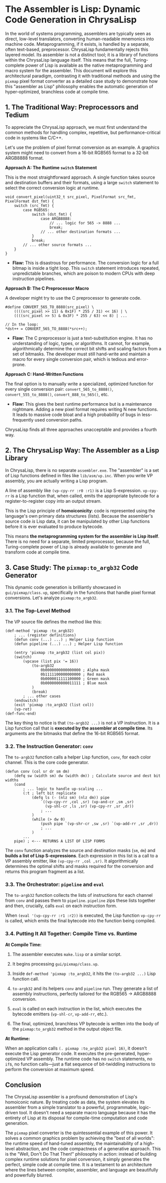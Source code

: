 # The Assembler is Lisp: Dynamic Code Generation in ChrysaLisp

In the world of systems programming, assemblers are typically seen as direct,
low-level translators, converting human-readable mnemonics into machine code.
Metaprogramming, if it exists, is handled by a separate, often text-based,
preprocessor. ChrysaLisp fundamentally rejects this layered model. Its assembler
is not a distinct tool; it is a library of functions within the ChrysaLisp
language itself. This means that the full, Turing-complete power of Lisp is
available as the native metaprogramming and macro system for the assembler. This
document will explore this architectural paradigm, contrasting it with
traditional methods and using the `pixmap` pixel format converter as a detailed
case study to demonstrate how this "assembler as Lisp" philosophy enables the
automatic generation of hyper-optimized, branchless code at compile time.

## 1. The Traditional Way: Preprocessors and Tedium

To appreciate the ChrysaLisp approach, we must first understand the common
methods for handling complex, repetitive, but performance-critical code in
systems like C/C++.

Let's use the problem of pixel format conversion as an example. A graphics
system might need to convert from a 16-bit RGB565 format to a 32-bit ARGB8888
format.

**Approach A: The Runtime `switch` Statement**

This is the most straightforward approach. A single function takes source and
destination buffers and their formats, using a large `switch` statement to
select the correct conversion logic at runtime.

```code
void convert_pixel(uint32_t src_pixel, PixelFormat src_fmt, PixelFormat dst_fmt) {
    switch (src_fmt) {
        case RGB565:
            switch (dst_fmt) {
                case ARGB8888:
                    // ... logic for 565 -> 8888 ...
                    break;
                // ... other destination formats ...
            }
            break;
        // ... other source formats ...
    }
}
```

*   **Flaw:** This is disastrous for performance. The conversion logic for a
    full bitmap is inside a tight loop. This `switch` statement introduces
    repeated, unpredictable branches, which are poison to modern CPUs with deep
    instruction pipelines.

**Approach B: The C Preprocessor Macro**

A developer might try to use the C preprocessor to generate code.

```code
#define CONVERT_565_TO_8888(src_pixel) \
    ((((src_pixel >> 11) & 0x1F) * 255 / 31) << 16) | \
    ((((src_pixel >> 5) & 0x3F) * 255 / 63) << 8) | ...

// In the loop:
*dst++ = CONVERT_565_TO_8888(*src++);
```

*   **Flaw:** The C preprocessor is just a text-substitution engine. It has no
    understanding of logic, types, or algorithms. It cannot, for example,
    algorithmically determine the correct bit shifts and scaling factors from a
    set of bitmasks. The developer must still hand-write and maintain a macro
    for every single conversion pair, which is tedious and error-prone.

**Approach C: Hand-Written Functions**

The final option is to manually write a specialized, optimized function for
every single conversion pair: `convert_565_to_8888()`, `convert_555_to_8888()`,
`convert_888_to_565()`, etc.

*   **Flaw:** This gives the best runtime performance but is a maintenance
    nightmare. Adding a new pixel format requires writing N new functions. It
    leads to massive code bloat and a high probability of bugs in
    less-frequently used conversion paths.

ChrysaLisp finds all three approaches unacceptable and provides a fourth way.

## 2. The ChrysaLisp Way: The Assembler as a Lisp Library

In ChrysaLisp, there is no separate `assembler.exe`. The "assembler" is a set of
Lisp functions defined in files like `lib/asm/vp.inc`. When you write VP
assembly, you are actually writing a Lisp program.

A line of assembly like `(vp-cpy-rr :r0 :r1)` is a Lisp S-expression.
`vp-cpy-rr` is a Lisp function that, when called, emits the appropriate bytecode
for a register-to-register copy into an output stream.

This is the Lisp principle of **homoiconicity**: code is represented using the
language's own primary data structures (lists). Because the assembler's source
code *is* Lisp data, it can be manipulated by other Lisp functions before it is
ever evaluated to produce bytecode.

This means **the metaprogramming system for the assembler is Lisp itself**.
There is no need for a separate, limited preprocessor, because the full,
Turing-complete power of Lisp is already available to generate and transform
code at compile time.

## 3. Case Study: The `pixmap:to_argb32` Code Generator

This dynamic code generation is brilliantly showcased in `gui/pixmap/class.vp`,
specifically in the functions that handle pixel format conversions. Let's
analyze `pixmap:to_argb32`.

### 3.1. The Top-Level Method

The VP source file defines the method like this:

```vdu
(def-method 'pixmap :to_argb32)
	; ... (register definitions)
	(defun conv (...) ...) ; Helper Lisp function
	(defun pipeline (...) ...) ; Helper Lisp function
	
	(entry 'pixmap :to_argb32 (list col pix))
	(switch)
	    (vpcase (list pix '= 16))
		    (to-argb32
			    0b0000000000000000 ; Alpha mask
			    0b1111100000000000 ; Red mask
			    0b0000011111100000 ; Green mask
			    0b0000000000011111 ; Blue mask
		    )
		    (break)
        ; ... other cases
    (endswitch)
	(exit 'pixmap :to_argb32 (list col))
	(vp-ret)
(def-func-end)
```

The key thing to notice is that `(to-argb32 ...)` is not a VP instruction. It is
a Lisp function call that is **executed by the assembler at compile time**. Its
arguments are the bitmasks that define the 16-bit RGB565 format.

### 3.2. The Instruction Generator: `conv`

The `to-argb32` function calls a helper Lisp function, `conv`, for each color
channel. This is the core code generator.

```vdu
(defun conv (col sr dr sm dm)
    (defq sw (width sm) dw (width dm)) ; Calculate source and dest bit widths
    (cond
        ; ... logic to handle up-scaling ...
        (:t ; left bit replicate
            (defq ls (- (nlz sm) (nlz dm)) pipe
                `((vp-cpy-rr ,col ,sr) (vp-and-cr ,sm ,sr)
                  (vp-shl-cr ,ls ,sr) (vp-cpy-rr ,sr ,dr))
                ; ...
            )
            (while (> dw 0)
                (push pipe `(vp-shr-cr ,sw ,sr) `(vp-add-rr ,sr ,dr))
                ; ...
            )
        ...
    pipe) ; <--- RETURNS A LIST OF LISP FORMS
```

The `conv` function analyzes the source and destination masks (`sm`, `dm`) and
**builds a list of Lisp S-expressions**. Each expression in this list is a call
to a VP assembly emitter, like `(vp-cpy-rr ,col ,sr)`. It algorithmically
determines the optimal shifts and masks required for the conversion and returns
this program fragment as a list.

### 3.3. The Orchestrator: `pipeline` and `eval`

The `to-argb32` function collects the lists of instructions for each channel
from `conv` and passes them to `pipeline`. `pipeline` zips these lists together
and then, crucially, calls `eval` on each instruction form.

When `(eval '(vp-cpy-rr :r1 :r2))` is executed, the Lisp function `vp-cpy-rr` is
called, which emits the final bytecode into the function being compiled.

### 3.4. Putting It All Together: Compile Time vs. Runtime

**At Compile Time:**

1.  The assembler executes `make.lisp` or a similar script.

2.  It begins processing `gui/pixmap/class.vp`.

3.  Inside `def-method 'pixmap :to_argb32`, it hits the `(to-argb32 ...)` Lisp
    function call.

4.  `to-argb32` and its helpers `conv` and `pipeline` run. They generate a list
    of assembly instructions, perfectly tailored for the RGB565 -> ARGB8888
    conversion.

5.  `eval` is called on each instruction in the list, which executes the
    bytecode emitters (`vp-shl-cr`, `vp-add-rr`, etc.).

6.  The final, optimized, branchless VP bytecode is written into the body of the
    `pixmap:to_argb32` method in the output object file.

**At Runtime:**

When an application calls `(. pixmap :to_argb32 pixel 16)`, it doesn't execute
the Lisp generator code. It executes the pre-generated, hyper-optimized VP
assembly. The runtime code has no `switch` statements, no `if`s, no function
calls—just a flat sequence of bit-twiddling instructions to perform the
conversion at maximum speed.

## Conclusion

The ChrysaLisp assembler is a profound demonstration of Lisp's homoiconic
nature. By treating code as data, the system elevates its assembler from a
simple translator to a powerful, programmable, logic-driven tool. It doesn't
need a separate macro language because it has the entirety of Lisp at its
disposal for compile-time computation and code generation.

The `pixmap` pixel converter is the quintessential example of this power. It
solves a common graphics problem by achieving the "best of all worlds": the
runtime speed of hand-tuned assembly, the maintainability of a high-level
abstraction, and the code compactness of a generative approach. This is the
"Well, Don't Do That Then!" philosophy in action: instead of building complex
runtime solutions for pixel conversion, it simply generates the perfect, simple
code at compile time. It is a testament to an architecture where the lines
between compiler, assembler, and language are beautifully and powerfully
blurred.